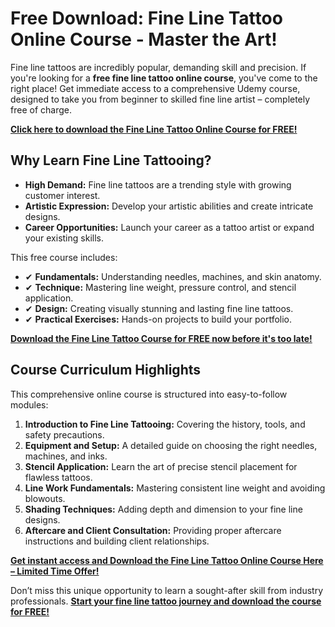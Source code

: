 # Free Download: Fine Line Tattoo Online Course - Master the Art!

Fine line tattoos are incredibly popular, demanding skill and precision. If you're looking for a **free fine line tattoo online course**, you've come to the right place! Get immediate access to a comprehensive Udemy course, designed to take you from beginner to skilled fine line artist – completely free of charge.

[**Click here to download the Fine Line Tattoo Online Course for FREE!**](https://udemywork.com/fine-line-tattoo-online-course)

## Why Learn Fine Line Tattooing?

*   **High Demand:** Fine line tattoos are a trending style with growing customer interest.
*   **Artistic Expression:** Develop your artistic abilities and create intricate designs.
*   **Career Opportunities:** Launch your career as a tattoo artist or expand your existing skills.

This free course includes:

*   ✔ **Fundamentals:** Understanding needles, machines, and skin anatomy.
*   ✔ **Technique:** Mastering line weight, pressure control, and stencil application.
*   ✔ **Design:** Creating visually stunning and lasting fine line tattoos.
*   ✔ **Practical Exercises:** Hands-on projects to build your portfolio.

[**Download the Fine Line Tattoo Course for FREE now before it's too late!**](https://udemywork.com/fine-line-tattoo-online-course)

## Course Curriculum Highlights

This comprehensive online course is structured into easy-to-follow modules:

1.  **Introduction to Fine Line Tattooing:** Covering the history, tools, and safety precautions.
2.  **Equipment and Setup:** A detailed guide on choosing the right needles, machines, and inks.
3.  **Stencil Application:** Learn the art of precise stencil placement for flawless tattoos.
4.  **Line Work Fundamentals:** Mastering consistent line weight and avoiding blowouts.
5.  **Shading Techniques:** Adding depth and dimension to your fine line designs.
6.  **Aftercare and Client Consultation:** Providing proper aftercare instructions and building client relationships.

[**Get instant access and Download the Fine Line Tattoo Online Course Here – Limited Time Offer!**](https://udemywork.com/fine-line-tattoo-online-course)

Don’t miss this unique opportunity to learn a sought-after skill from industry professionals. **[Start your fine line tattoo journey and download the course for FREE!](https://udemywork.com/fine-line-tattoo-online-course)**
